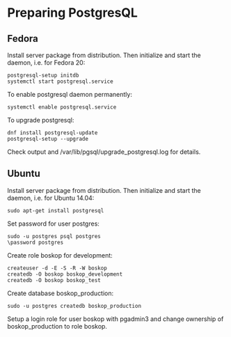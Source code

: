 Preparing PostgresQL
====================

Fedora
-------

Install server package from distribution. Then initialize and start the daemon,
i.e. for Fedora 20:

    postgresql-setup initdb
    systemctl start postgresql.service

To enable postgresql daemon permanently:

    systemctl enable postgresql.service

To upgrade postgresql:

    dnf install postgresql-update
    postgresql-setup --upgrade

Check output and /var/lib/pgsql/upgrade_postgresql.log for details.

Ubuntu
------
Install server package from distribution. Then initialize and start the daemon,
i.e. for Ubuntu 14.04:

    sudo apt-get install postgresql

Set password for user postgres:

    sudo -u postgres psql postgres
    \password postgres

Create role boskop for development:

    createuser -d -E -S -R -W boskop
    createdb -O boskop boskop_development
    createdb -O boskop boskop_test


Create database boskop_production:

    sudo -u postgres createdb boskop_production

Setup a login role for user boskop with pgadmin3 and change ownership 
of boskop_production to role boskop.
